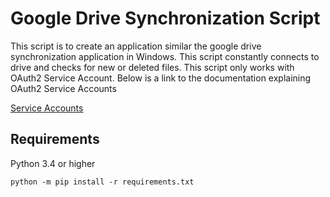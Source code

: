 # Google Drive Synchronization Script

This script is to create an application similar the google drive synchronization application in Windows. This script constantly connects to drive  and checks for new or deleted files. This script only works with OAuth2 Service Account. Below is a link to the documentation explaining OAuth2 Service Accounts

[Service Accounts](https://developers.google.com/identity/protocols/OAuth2ServiceAccount)


## Requirements
Python 3.4 or higher

```python -m pip install -r requirements.txt```
